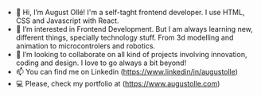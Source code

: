 - 👋 Hi, I’m August Ollé! I'm a self-taght frontend developer. I use HTML, CSS and Javascript with React.
- 👀 I’m interested in Frontend Development. But I am always learning new, different things, specially technology stuff. From 3d modelling and animation to     microcontrolers and robotics.
- 💞️ I’m looking to collaborate on all kind of projects involving innovation, coding and design. I love to go always a bit beyond!
- 📫 You can find me on Linkedin (https://www.linkedin/in/augustolle)
- 💻 Please, check my portfolio at (https://www.augustolle.com)

